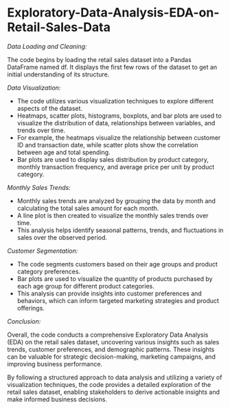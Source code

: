 # Exploratory-Data-Analysis-EDA-on-Retail-Sales-Data


*Data Loading and Cleaning:*

The code begins by loading the retail sales dataset into a Pandas DataFrame named df.
It displays the first few rows of the dataset to get an initial understanding of its structure.

*Data Visualization:*

* The code utilizes various visualization techniques to explore different aspects of the dataset.
* Heatmaps, scatter plots, histograms, boxplots, and bar plots are used to visualize the distribution of data, relationships between variables, and trends over time.
* For example, the heatmaps visualize the relationship between customer ID and transaction date, while scatter plots show the correlation between age and total spending.
* Bar plots are used to display sales distribution by product category, monthly transaction frequency, and average price per unit by product category.
  
*Monthly Sales Trends:*

* Monthly sales trends are analyzed by grouping the data by month and calculating the total sales amount for each month.
* A line plot is then created to visualize the monthly sales trends over time.
* This analysis helps identify seasonal patterns, trends, and fluctuations in sales over the observed period.

*Customer Segmentation:*

* The code segments customers based on their age groups and product category preferences.
* Bar plots are used to visualize the quantity of products purchased by each age group for different product categories.
* This analysis can provide insights into customer preferences and behaviors, which can inform targeted marketing strategies and product offerings.
  
*Conclusion:*

Overall, the code conducts a comprehensive Exploratory Data Analysis (EDA) on the retail sales dataset, uncovering various insights such as sales trends, customer preferences, and demographic patterns.
These insights can be valuable for strategic decision-making, marketing campaigns, and improving business performance.

By following a structured approach to data analysis and utilizing a variety of visualization techniques, the code provides a detailed exploration of the retail sales dataset, enabling stakeholders to derive actionable insights and make informed business decisions.





